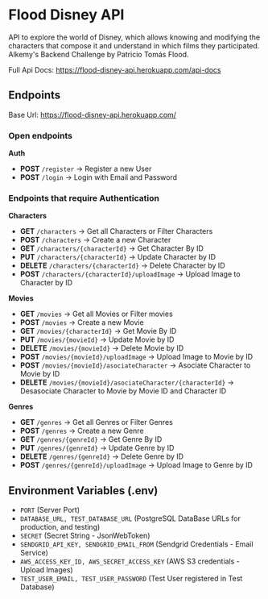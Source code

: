 # Flood Disney API
API to explore the world of Disney, which allows knowing and modifying the characters that compose it and understand in which films they participated.
Alkemy's Backend Challenge by Patricio Tomás Flood.

Full Api Docs: https://flood-disney-api.herokuapp.com/api-docs

## Endpoints

Base Url: https://flood-disney-api.herokuapp.com/
### Open endpoints

**Auth**
<ul>
  <li><b>POST</b> <code>/register</code> -> Register a new User
  <li><b>POST</b> <code>/login</code> -> Login with Email and Password
</ul>

### Endpoints that require Authentication

**Characters**
<ul>
  <li><b>GET</b> <code>/characters</code> -> Get all Characters or Filter Characters
  <li><b>POST</b> <code>/characters</code> -> Create a new Character
  <li><b>GET</b> <code>/characters/{characterId}</code> -> Get Character By ID
  <li><b>PUT</b> <code>/characters/{characterId}</code> -> Update Character by ID
  <li><b>DELETE</b> <code>/characters/{characterId}</code> -> Delete Character by ID
  <li><b>POST</b> <code>/characters/{characterId}/uploadImage</code> -> Upload Image to Character by ID
</ul>

**Movies**
<ul>
  <li><b>GET</b> <code>/movies</code> -> Get all Movies or Filter movies
  <li><b>POST</b> <code>/movies</code> -> Create a new Movie
  <li><b>GET</b> <code>/movies/{characterId}</code> -> Get Movie By ID
  <li><b>PUT</b> <code>/movies/{movieId}</code> -> Update Movie by ID
  <li><b>DELETE</b> <code>/movies/{movieId}</code> -> Delete Movie by ID
  <li><b>POST</b> <code>/movies/{movieId}/uploadImage</code> -> Upload Image to Movie by ID
  <li><b>POST</b> <code>/movies/{movieId}/asociateCharacter</code> -> Asociate Character to Movie by ID
  <li><b>DELETE</b> <code>/movies/{movieId}/asociateCharacter/{characterId}</code> -> Desasociate Character to Movie by Movie ID and Character ID
</ul>

**Genres**
<ul>
  <li><b>GET</b> <code>/genres</code> -> Get all Genres or Filter Genres
  <li><b>POST</b> <code>/genres</code> -> Create a new Genre
  <li><b>GET</b> <code>/genres/{genreId}</code> -> Get Genre By ID
  <li><b>PUT</b> <code>/genres/{genreId}</code> -> Update Genre by ID
  <li><b>DELETE</b> <code>/genres/{genreId}</code> -> Delete Genre by ID
  <li><b>POST</b> <code>/genres/{genreId}/uploadImage</code> -> Upload Image to Genre by ID
</ul>

## Environment Variables (.env)

<ul>
  <li><code>PORT</code> (Server Port)
  <li><code>DATABASE_URL, TEST_DATABASE_URL</code> (PostgreSQL DataBase URLs for production, and testing)
  <li><code>SECRET</code> (Secret String - JsonWebToken)
  <li><code>SENDGRID_API_KEY, SENDGRID_EMAIL_FROM</code> (Sendgrid Credentials - Email Service)
  <li><code>AWS_ACCESS_KEY_ID, AWS_SECRET_ACCESS_KEY</code> (AWS S3 credentials - Upload Images)
  <li><code>TEST_USER_EMAIL, TEST_USER_PASSWORD</code> (Test User registered in Test Database)
<ul>

